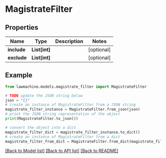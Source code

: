 # MagistrateFilter


## Properties

Name | Type | Description | Notes
------------ | ------------- | ------------- | -------------
**include** | **List[int]** |  | [optional] 
**exclude** | **List[int]** |  | [optional] 

## Example

```python
from lawmachine.models.magistrate_filter import MagistrateFilter

# TODO update the JSON string below
json = "{}"
# create an instance of MagistrateFilter from a JSON string
magistrate_filter_instance = MagistrateFilter.from_json(json)
# print the JSON string representation of the object
print(MagistrateFilter.to_json())

# convert the object into a dict
magistrate_filter_dict = magistrate_filter_instance.to_dict()
# create an instance of MagistrateFilter from a dict
magistrate_filter_from_dict = MagistrateFilter.from_dict(magistrate_filter_dict)
```
[[Back to Model list]](../README.md#documentation-for-models) [[Back to API list]](../README.md#documentation-for-api-endpoints) [[Back to README]](../README.md)


